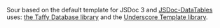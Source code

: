 Sour based on the default template for JSDoc 3 and [JSDoc-DataTables](https://github.com/DataTables/JSDoc-DataTables) uses: [the Taffy Database library](http://taffydb.com/) and the [Underscore Template library](http://documentcloud.github.com/underscore/#template).

